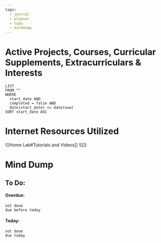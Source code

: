 ```yaml
---
tags:
  - journal
  - planner
  - todo
  - minddump
---
```


# Active Projects, Courses, Curricular Supplements, Extracurriculars & Interests
```dataview
LIST
FROM ""
WHERE 
  start_date AND
  completed = false AND
  date(start_date) <= date(now)
SORT start_date ASC
```

# Internet Resources Utilized
![[Home Lab#Tutorials and Videos]]
![[]]

# Mind Dump

## To Do:
#### Overdue:
```tasks
not done
due before today
```
#### Today:
```tasks
not done
due today
```
